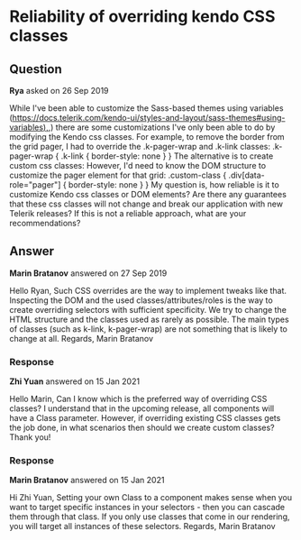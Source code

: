 # Reliability of overriding kendo CSS classes

## Question

**Rya** asked on 26 Sep 2019

While I've been able to customize the Sass-based themes using variables ([https://docs.telerik.com/kendo-ui/styles-and-layout/sass-themes#using-variables),](https://docs.telerik.com/kendo-ui/styles-and-layout/sass-themes#using-variables),) there are some customizations I've only been able to do by modifying the Kendo css classes. For example, to remove the border from the grid pager, I had to override the .k-pager-wrap and .k-link classes: .k-pager-wrap { .k-link { border-style: none } } The alternative is to create custom css classes: <TelerikGrid Class="custom-class" /> However, I'd need to know the DOM structure to customize the pager element for that grid: .custom-class { .div[data-role="pager"] { border-style: none } } My question is, how reliable is it to customize Kendo css classes or DOM elements? Are there any guarantees that these css classes will not change and break our application with new Telerik releases? If this is not a reliable approach, what are your recommendations?

## Answer

**Marin Bratanov** answered on 27 Sep 2019

Hello Ryan, Such CSS overrides are the way to implement tweaks like that. Inspecting the DOM and the used classes/attributes/roles is the way to create overriding selectors with sufficient specificity. We try to change the HTML structure and the classes used as rarely as possible. The main types of classes (such as k-link, k-pager-wrap) are not something that is likely to change at all. Regards, Marin Bratanov

### Response

**Zhi Yuan** answered on 15 Jan 2021

Hello Marin, Can I know which is the preferred way of overriding CSS classes? I understand that in the upcoming release, all components will have a Class parameter. However, if overriding existing CSS classes gets the job done, in what scenarios then should we create custom classes? Thank you!

### Response

**Marin Bratanov** answered on 15 Jan 2021

Hi Zhi Yuan, Setting your own Class to a component makes sense when you want to target specific instances in your selectors - then you can cascade them through that class. If you only use classes that come in our rendering, you will target all instances of these selectors. Regards, Marin Bratanov

